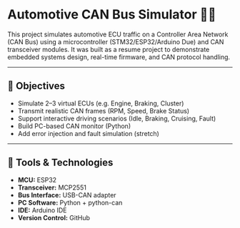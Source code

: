 # Automotive CAN Bus Simulator 🚗📡

This project simulates automotive ECU traffic on a Controller Area Network (CAN Bus) using a microcontroller (STM32/ESP32/Arduino Due) and CAN transceiver modules. It was built as a resume project to demonstrate embedded systems design, real-time firmware, and CAN protocol handling.

---

## 🎯 Objectives

- Simulate 2–3 virtual ECUs (e.g. Engine, Braking, Cluster)
- Transmit realistic CAN frames (RPM, Speed, Brake Status)
- Support interactive driving scenarios (Idle, Braking, Cruising, Fault)
- Build PC-based CAN monitor (Python)
- Add error injection and fault simulation (stretch)

---

## 🔧 Tools & Technologies

- **MCU:** ESP32
- **Transceiver:** MCP2551
- **Bus Interface:** USB-CAN adapter
- **PC Software:** Python + python-can
- **IDE:** Arduino IDE
- **Version Control:** GitHub
